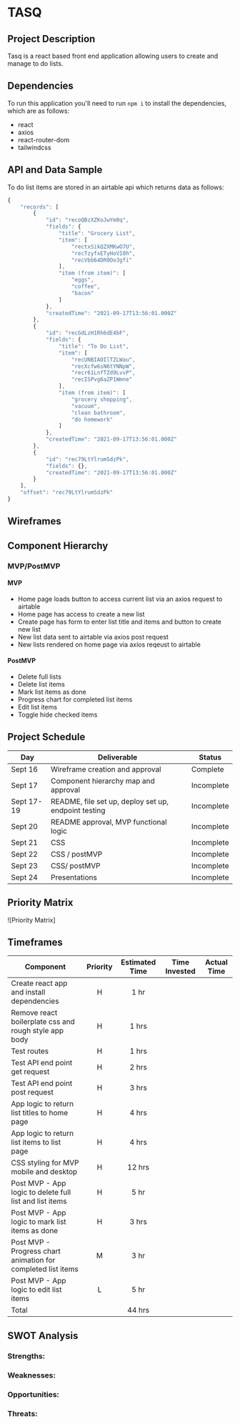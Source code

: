 # TASQ

## Project Description

Tasq is a react based front end application allowing users to create and manage to do lists.

## Dependencies

To run this application you'll need to run ```npm i``` to install the dependencies, which are as follows:

- react
- axios
- react-router-dom
- tailwindcss

## API and Data Sample

To do list items are stored in an airtable api which returns data as follows:

``` javascript
{
    "records": [
        {
            "id": "recoQBzXZKoJwYm0q",
            "fields": {
                "title": "Grocery List",
                "item": [
                    "rectxSikQZXMKwO7U",
                    "recTzyfxETyHoVI0h",
                    "recVbb64DR0Oo3gfi"
                ],
                "item (from item)": [
                    "eggs",
                    "coffee",
                    "bacon"
                ]
            },
            "createdTime": "2021-09-17T13:56:01.000Z"
        },
        {
            "id": "recGdLzH1Rh6dE4bF",
            "fields": {
                "title": "To Do List",
                "item": [
                    "recUNBIAOIlTZLWau",
                    "recXcfw6sN6tYNNpW",
                    "recr61LnfTZd9LvvP",
                    "recISPvg6aZP1Wmne"
                ],
                "item (from item)": [
                    "grocery shopping",
                    "vacuum",
                    "clean bathroom",
                    "do homework"
                ]
            },
            "createdTime": "2021-09-17T13:56:01.000Z"
        },
        {
            "id": "rec79LtYlrumSdzPk",
            "fields": {},
            "createdTime": "2021-09-17T13:56:01.000Z"
        }
    ],
    "offset": "rec79LtYlrumSdzPk"
}
```

## Wireframes

## Component Hierarchy

### MVP/PostMVP

#### MVP 

- Home page loads button to access current list via an axios request to airtable
- Home page has access to create a new list
- Create page has form to enter list title and items and button to create new list
- New list data sent to airtable via axios post request
- New lists rendered on home page via axios reqeust to airtable

#### PostMVP  

- Delete full lists
- Delete list items
- Mark list items as done
- Progress chart for completed list items
- Edit list items
- Toggle hide checked items

## Project Schedule

|  Day | Deliverable | Status
|---|---| ---|
|Sept 16| Wireframe creation and approval | Complete
|Sept 17| Component hierarchy map and approval | Incomplete
|Sept 17-19| README, file set up, deploy set up, endpoint testing  | Incomplete
|Sept 20| README approval, MVP functional logic  | Incomplete
|Sept 21| CSS | Incomplete
|Sept 22| CSS / postMVP| Incomplete
|Sept 23| CSS/ postMVP | Incomplete
|Sept 24| Presentations | Incomplete

## Priority Matrix

![Priority Matrix]

## Timeframes

| Component | Priority | Estimated Time | Time Invested | Actual Time |
| --- | :---: |  :---: | :---: | :---: |
| Create react app and install dependencies | H | 1 hr|  |  |
| Remove react boilerplate css and rough style app body | H | 1 hrs|  |  |
| Test routes| H | 1 hrs| | |
| Test API end point get request | H | 2 hrs|  | |
| Test API end point post request | H | 3 hrs| |  |
| App logic to return list titles to home page | H | 4 hrs|  |  |
| App logic to return list items to list page | H | 4 hrs|  |  |
| CSS styling for MVP mobile and desktop| H | 12 hrs|  |  |
| Post MVP - App logic to delete full list and list items | H | 5 hr |  |  |
| Post MVP - App logic to mark list items as done | H | 3 hrs|  |  |
| Post MVP - Progress chart animation for completed list items | M | 3 hr|  |  |
| Post MVP - App logic to edit list items | L | 5 hr|  |  |
| Total |  | 44 hrs|  |  |

## SWOT Analysis

### Strengths:

### Weaknesses:

### Opportunities:

### Threats:

